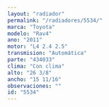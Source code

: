 ```yaml
---
layout: "radiador"
permalink: "/radiadores/5534/"
marca: "Toyota"
modelo: "Rav4"
ano: "2011"
motor: "L4 2.4 2.5"
transmision: "Automática"
parte: "434033"
clima: "Con clima"
alto: "26 3/8"
ancho: "15 11/16"
observaciones: ""
id: "5534"
---
```


